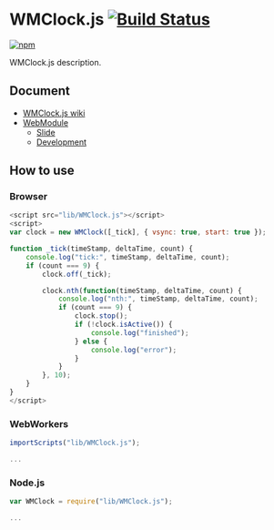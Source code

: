 # WMClock.js [![Build Status](https://travis-ci.org/uupaa/WMClock.js.png)](http://travis-ci.org/uupaa/WMClock.js)

[![npm](https://nodei.co/npm/uupaa.wmclock.js.png?downloads=true&stars=true)](https://nodei.co/npm/uupaa.wmclock.js/)

WMClock.js description.

## Document

- [WMClock.js wiki](https://github.com/uupaa/WMClock.js/wiki/WMClock)
- [WebModule](https://github.com/uupaa/WebModule)
    - [Slide](http://uupaa.github.io/Slide/slide/WebModule/index.html)
    - [Development](https://github.com/uupaa/WebModule/wiki/Development)

## How to use

### Browser

```js
<script src="lib/WMClock.js"></script>
<script>
var clock = new WMClock([_tick], { vsync: true, start: true });

function _tick(timeStamp, deltaTime, count) {
    console.log("tick:", timeStamp, deltaTime, count);
    if (count === 9) {
        clock.off(_tick);

        clock.nth(function(timeStamp, deltaTime, count) {
            console.log("nth:", timeStamp, deltaTime, count);
            if (count === 9) {
                clock.stop();
                if (!clock.isActive()) {
                    console.log("finished");
                } else {
                    console.log("error");
                }
            }
        }, 10);
    }
}
</script>
```

### WebWorkers

```js
importScripts("lib/WMClock.js");

...
```

### Node.js

```js
var WMClock = require("lib/WMClock.js");

...
```
